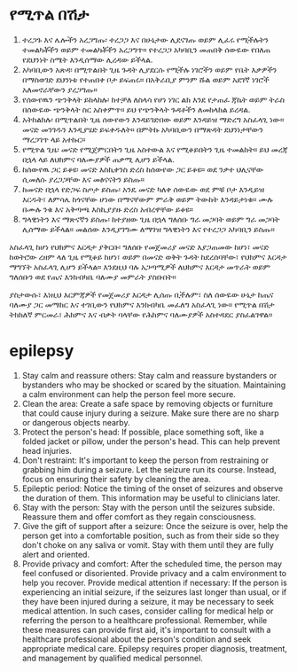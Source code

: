 # የሚጥል በሽታ

1. ተረጋጉ እና ሌሎችን አረጋግጡ፡ ተረጋጋ እና በሁኔታው ሊደናገጡ ወይም ሊፈሩ የሚችሉትን ተመልካቾችን ወይም ተመልካቾችን አረጋግጥ። የተረጋጋ አካባቢን መጠበቅ ሰውዬው የበለጠ የደህንነት ስሜት እንዲሰማው ሊረዳው ይችላል.
2. አካባቢውን አጽዳ፡ በሚጥልበት ጊዜ ጉዳት ሊያደርሱ የሚችሉ ነገሮችን ወይም የቤት እቃዎችን በማስወገድ ደህንነቱ የተጠበቀ ቦታ ይፍጠሩ። በአቅራቢያ ምንም ሹል ወይም አደገኛ ነገሮች አለመኖራቸውን ያረጋግጡ።
3. የሰውየዉን ጭንቅላት ይከላከሉ፡ ከተቻለ ለስላሳ የሆነ ነገር ልክ እንደ የታጠፈ ጃኬት ወይም ትራስ በሰውዬው ጭንቅላት ስር አስቀምጥ። ይህ የጭንቅላት ጉዳቶችን ለመከላከል ይረዳል.
4. አትከልክሉ፡ በሚጥልበት ጊዜ ሰውየውን እንዳይገድበው ወይም እንዳይዝ ማድረግ አስፈላጊ ነው። መናድ መንገዱን እንዲያሄድ ይፍቀዱለት። በምትኩ አካባቢውን በማጽዳት ደህንነታቸውን ማረጋገጥ ላይ አተኩር።
5. የሚጥል ጊዜ፡ መናድ የሚጀምርበትን ጊዜ አስተውል እና የሚቆይበትን ጊዜ ተመልከት። ይህ መረጃ በኋላ ላይ ለህክምና ባለሙያዎች ጠቃሚ ሊሆን ይችላል.
6. ከሰውየዉ ጋር ይቆዩ፡ መናድ እስኪቀንስ ድረስ ከሰውየው ጋር ይቆዩ። ወደ ንቃተ ህሊናቸው ሲመለሱ ያረጋጋቸው እና መፅናናትን ይስጡ።
7. ከመናድ በኋላ የድጋፍ ስጦታ ይስጡ፡ አንዴ መናድ ካለቀ ሰውዬው ወደ ምቹ ቦታ እንዲይዝ እርዱት፣ ለምሳሌ ከጎናቸው ሆነው በማናቸውም ምራቅ ወይም ትውከት እንዳይታነቁ። ሙሉ በሙሉ ንቁ እና አቅጣጫ እስኪያያዙ ድረስ አብረዋቸው ይቆዩ።
8. ግላዊነትን እና ማጽናኛን ይስጡ፡ ከተያዘው ጊዜ በኋላ ግለሰቡ ግራ መጋባት ወይም ግራ መጋባት ሊሰማው ይችላል። መልሰው እንዲያገግሙ ለማገዝ ግላዊነትን እና የተረጋጋ አካባቢን ይስጡ።

አስፈላጊ ከሆነ የህክምና እርዳታ ያቅርቡ፡ ግለሰቡ የመጀመሪያ መናድ እያጋጠመው ከሆነ፣ መናድ ከወትሮው ረዘም ላለ ጊዜ የሚቆይ ከሆነ፣ ወይም በመናድ ወቅት ጉዳት ከደረሰባቸው፣ የህክምና እርዳታ ማግኘት አስፈላጊ ሊሆን ይችላል። እንደዚህ ባሉ አጋጣሚዎች ለህክምና እርዳታ መጥራት ወይም ግለሰቡን ወደ የጤና እንክብካቤ ባለሙያ መምራት ያስቡበት።

ያስታውሱ፣ እነዚህ እርምጃዎች የመጀመሪያ እርዳታ ሊሰጡ ቢችሉም፣ ስለ ሰውዬው ሁኔታ ከጤና ባለሙያ ጋር መማከር እና ተገቢውን የህክምና እንክብካቤ መፈለግ አስፈላጊ ነው። የሚጥል በሽታ ትክክለኛ ምርመራ፣ ሕክምና እና ብቃት ባላቸው የሕክምና ባለሙያዎች አስተዳደር ያስፈልገዋል።

# epilepsy 
1. Stay calm and reassure others: Stay calm and reassure bystanders or bystanders who may be shocked or scared by the situation. Maintaining a calm environment can help the person feel more secure. 
2. Clean the area: Create a safe space by removing objects or furniture that could cause injury during a seizure. Make sure there are no sharp or dangerous objects nearby. 
3. Protect the person's head: If possible, place something soft, like a folded jacket or pillow, under the person's head. This can help prevent head injuries. 
4. Don't restraint: It's important to keep the person from restraining or grabbing him during a seizure. Let the seizure run its course. Instead, focus on ensuring their safety by cleaning the area.
5. Epileptic period: Notice the timing of the onset of seizures and observe the duration of them. This information may be useful to clinicians later. 
6. Stay with the person: Stay with the person until the seizures subside. Reassure them and offer comfort as they regain consciousness. 
7. Give the gift of support after a seizure: Once the seizure is over, help the person get into a comfortable position, such as from their side so they don't choke on any saliva or vomit. Stay with them until they are fully alert and oriented. 
8. Provide privacy and comfort: After the scheduled time, the person may feel confused or disoriented. 
Provide privacy and a calm environment to help you recover. 
Provide medical attention if necessary: If the person is experiencing an initial seizure, if the seizures last longer than usual, or if they have been injured during a seizure, it may be necessary to seek medical attention. 
In such cases, consider calling for medical help or referring the person to a healthcare professional. 
 Remember, while these measures can provide first aid, it's important to consult with a healthcare professional about the person's condition and seek appropriate medical care. Epilepsy requires proper diagnosis, treatment, and management by qualified medical personnel.